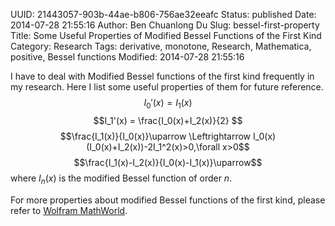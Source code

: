 UUID: 21443057-903b-44ae-b806-756ae32eeafc
Status: published
Date: 2014-07-28 21:55:16
Author: Ben Chuanlong Du
Slug: bessel-first-property
Title: Some Useful Properties of Modified Bessel Functions of the First Kind
Category: Research
Tags: derivative, monotone, Research, Mathematica, positive, Bessel functions
Modified: 2014-07-28 21:55:16

I have to deal with Modified Bessel functions of the first kind frequently in my research. 
Here I list some useful properties of them for future reference. 
    $$I_0'(x) = I_1(x)$$
    $$I_1'(x) = \frac{I_0(x)+I_2(x)}{2} $$
    $$\frac{I_1(x)}{I_0(x)}\uparrow \Leftrightarrow I_0(x)(I_0(x)+I_2(x))-2I_1^2(x)>0,\forall x>0$$
    $$\frac{I_1(x)-I_2(x)}{I_0(x)-I_1(x)}\uparrow$$
where $I_n(x)$ is the modified Bessel function of order $n$.

For more properties about modified Bessel functions of the first kind, 
please refer to [Wolfram MathWorld](http://mathworld.wolfram.com/ModifiedBesselFunctionoftheFirstKind.html).
